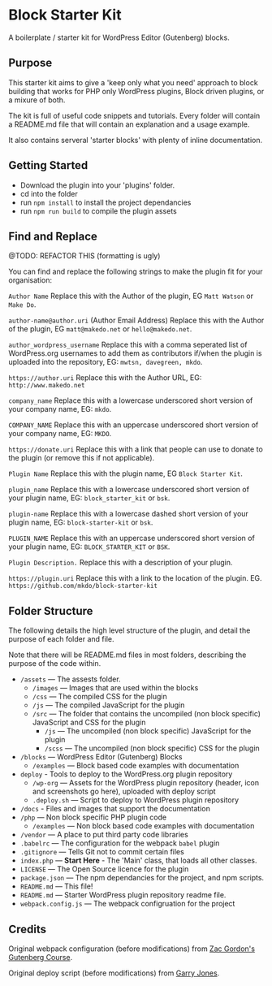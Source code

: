 # Block Starter Kit
A boilerplate / starter kit for WordPress Editor (Gutenberg) blocks. 

## Purpose
This starter kit aims to give a 'keep only what you need' approach to block building that works for PHP only WordPress plugins, Block driven plugins, or a mixure of both.

The kit is full of useful code snippets and tutorials. Every folder will contain a README.md file that will contain an explanation and a usage example.

It also contains serveral 'starter blocks' with plenty of inline documentation.

## Getting Started

- Download the plugin into your 'plugins' folder. 
- cd into the folder
- run `npm install` to install the project dependancies
- run `npm run build` to compile the plugin assets

## Find and Replace
@TODO: REFACTOR THIS (formatting is ugly)

You can find and replace the following strings to make the plugin fit for your organisation:

`Author Name`
Replace this with the Author of the plugin, EG `Matt Watson` or `Make Do`.

`author-name@author.uri` (Author Email Address)
Replace this with the Author of the plugin, EG `matt@makedo.net` or `hello@makedo.net`.

`author_wordpress_username`
Replace this with a comma seperated list of WordPress.org usernames to add them as contributors if/when the plugin is uploaded into the repository, EG: `mwtsn, davegreen, mkdo`.

`https://author.uri`
Replace this with the Author URL, EG: `http://www.makedo.net`

`company_name`
Replace this with a lowercase underscored short version of your company name, EG: `mkdo`.

`COMPANY_NAME`
Replace this with an uppercase underscored short version of your company name, EG: `MKDO`.

`https://donate.uri`
Replace this with a link that people can use to donate to the plugin (or remove this if not applicable).

`Plugin Name`
Replace this with the plugin name, EG `Block Starter Kit`.

`plugin_name`
Replace this with a lowercase underscored short version of your plugin name, EG: `block_starter_kit` or `bsk`.

`plugin-name`
Replace this with a lowercase dashed short version of your plugin name, EG: `block-starter-kit` or `bsk`.

`PLUGIN_NAME`
Replace this with an uppercase underscored short version of your plugin name, EG: `BLOCK_STARTER_KIT` or `BSK`.

`Plugin Description.`
Replace this with a description of your plugin. 

`https://plugin.uri`
Replace this with a link to the location of the plugin. EG. `https://github.com/mkdo/block-starter-kit`

## Folder Structure

The following details the high level structure of the plugin, and detail the purpose of each folder and file.

Note that there will be README.md files in most folders, describing the purpose of the code within. 

- `/assets` — The assests folder. 
  - `/images` — Images that are used within the blocks
   - `/css` — The compiled CSS for the plugin
   - `/js` — The compiled JavaScript for the plugin
   - `/src` — The folder that contains the uncompiled (non block specific) JavaScript and CSS for the plugin
     - `/js` — The uncompiled (non block specific) JavaScript for the plugin
     - `/scss` — The uncompiled (non block specific) CSS for the plugin
- `/blocks` — WordPress Editor (Gutenberg) Blocks
  - `/examples` — Block based code examples with documentation
- `deploy` - Tools to deploy to the WordPress.org plugin repository
  - `/wp-org` — Assets for the WordPress plugin repository (header, icon and screenshots go here), uploaded with deploy script
  - `.deploy.sh` — Script to deploy to WordPress plugin repository
- `/docs` - Files and images that support the documentation
- `/php` — Non block specific PHP plugin code
  - `/examples` — Non block based code examples with documentation
- `/vendor` — A place to put third party code libraries
- `.babelrc` — The configuration for the webpack `babel` plugin
- `.gitignore` — Tells Git not to commit certain files
- `index.php` — **Start Here** - The 'Main' class, that loads all other classes.
- `LICENSE` — The Open Source licence for the plugin
- `package.json` — The npm dependancies for the project, and npm scripts. 
- `README.md` — This file!
- `README.md` — Starter WordPress plugin repository readme file.
- `webpack.config.js` — The webpack configruation for the project

## Credits

Original webpack configuration (before modifications) from [Zac Gordon's Gutenberg Course](https://github.com/zgordon/gutenberg-course).

Original deploy script (before modifications) from [Garry Jones](https://github.com/GaryJones/wordpress-plugin-git-flow-svn-deploy).
